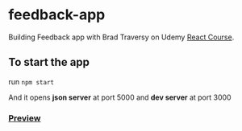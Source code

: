 # feedback-app
Building Feedback app with Brad Traversy on Udemy [React Course](https://www.udemy.com/course/react-front-to-back-2022/).

## To start the app
run `npm start`

And it opens **json server** at port 5000 and **dev server** at port 3000

### [Preview](https://feedback-app-with-brad.netlify.app/)

